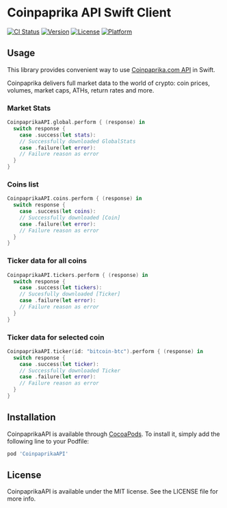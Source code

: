 # Coinpaprika API Swift Client

[![CI Status](https://img.shields.io/travis/coinpaprika/coinpaprika-api-swift-client.svg?style=flat)](https://travis-ci.org/coinpaprika/coinpaprika-api-swift-client)
[![Version](https://img.shields.io/cocoapods/v/CoinpaprikaAPI.svg?style=flat)](https://cocoapods.org/pods/CoinpaprikaAPI)
[![License](https://img.shields.io/cocoapods/l/CoinpaprikaAPI.svg?style=flat)](https://cocoapods.org/pods/CoinpaprikaAPI)
[![Platform](https://img.shields.io/cocoapods/p/CoinpaprikaAPI.svg?style=flat)](https://cocoapods.org/pods/CoinpaprikaAPI)

## Usage

This library provides convenient way to use [Coinpaprika.com API](https://api.coinpaprika.com/) in Swift.

Coinpaprika delivers full market data to the world of crypto: coin prices, volumes, market caps, ATHs, return rates and more.

### Market Stats

```swift
CoinpaprikaAPI.global.perform { (response) in
  switch response {
    case .success(let stats):
    // Successfully downloaded GlobalStats
    case .failure(let error):
    // Failure reason as error
  }
}
```

### Coins list

```swift
CoinpaprikaAPI.coins.perform { (response) in
  switch response {
    case .success(let coins):
    // Successfully downloaded [Coin]
    case .failure(let error):
    // Failure reason as error
  }
}
```

### Ticker data for all coins

```swift
CoinpaprikaAPI.tickers.perform { (response) in
  switch response {
    case .success(let tickers):
    // Sucesfully downloaded [Ticker]
    case .failure(let error):
    // Failure reason as error
  }
}
```

### Ticker data for selected coin

```swift
CoinpaprikaAPI.ticker(id: "bitcoin-btc").perform { (response) in
  switch response {
    case .success(let ticker):
    // Successfully downloaded Ticker
    case .failure(let error):
    // Failure reason as error
  }
}
```

## Installation

CoinpaprikaAPI is available through [CocoaPods](https://cocoapods.org). To install it, simply add the following line to your Podfile:

```ruby
pod 'CoinpaprikaAPI'
```

## License

CoinpaprikaAPI is available under the MIT license. See the LICENSE file for more info.

